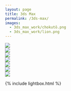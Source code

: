 ```yaml
---
layout: page
title: 3ds Max
permalink: /3ds-max/
images:
  - 3ds_max_work/chokutō.png
  - 3ds_max_work/lion.png
---
```





<div class="post-content">
    <!-- Images used to open the lightbox -->
<div class="row">
  <div class="column">
    <a href="..{{ site.baseurl }}/3ds-max/house"><img src="..{{ site.baseurl }}/uploads/thumbnails/house_folder.jpg" class="hover-shadow" /></a>
  </div>
  <div class="column">
    <a href="..{{ site.baseurl }}/3ds-max/lake_assets"><img src="../uploads/thumbnails/lake_assets_folder.jpg" class="hover-shadow" /></a>
  </div>
  <div class="column">
    <a href="..{{ site.baseurl }}/3ds-max/metascan"><img src="..{{ site.baseurl }}/uploads/thumbnails/metascan_folder.jpg" class="hover-shadow" /></a>
  </div>
  <div class="column">
    <a href="..{{ site.baseurl }}/3ds-max/office_chair"><img src="..{{ site.baseurl }}/uploads/thumbnails/office_chair_folder.jpg" class="hover-shadow" /></a>
  </div>
  <div class="column">
    <a href="..{{ site.baseurl }}/3ds-max/roof_top_scene"><img src="..{{ site.baseurl }}/uploads/thumbnails/roof_top_scene_folder.jpg" class="hover-shadow" /></a>
  </div>
  <div class="column">
    <a href="..{{ site.baseurl }}/3ds-max/tau_xv8-05_enforcer_crisis_battlesuit"><img src="..{{ site.baseurl }}/uploads/thumbnails/tau_xv8-05_enforcer_crisis_battlesuit_folder.jpg" class="hover-shadow" /></a>
  </div>
  <div class="column">
    <a href="..{{ site.baseurl }}/3ds-max/virtual_room"><img src="..{{ site.baseurl }}/uploads/thumbnails/virtual_room_folder.jpg" class="hover-shadow" /></a>
  </div>
</div>

{% include lightbox.html %}
